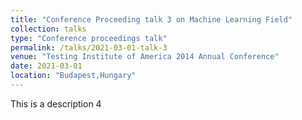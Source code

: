```yaml
---
title: "Conference Proceeding talk 3 on Machine Learning Field"
collection: talks
type: "Conference proceedings talk"
permalink: /talks/2021-03-01-talk-3
venue: "Testing Institute of America 2014 Annual Conference"
date: 2021-03-01
location: "Budapest,Hungary"
---
```


This is a description 4
